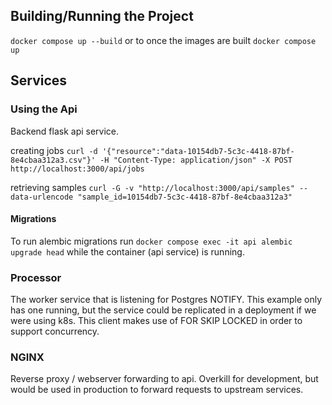 ## Building/Running the Project

`docker compose up --build` or to once the images are built `docker compose up`

## Services

### Using the Api

Backend flask api service.

creating jobs
`curl -d '{"resource":"data-10154db7-5c3c-4418-87bf-8e4cbaa312a3.csv"}' -H "Content-Type: application/json" -X POST http://localhost:3000/api/jobs`

retrieving samples
`curl -G -v "http://localhost:3000/api/samples" --data-urlencode "sample_id=10154db7-5c3c-4418-87bf-8e4cbaa312a3"`

#### Migrations

To run alembic migrations run `docker compose exec -it api alembic upgrade head` while the container (api service) is running.

### Processor

The worker service that is listening for Postgres NOTIFY. This example only has one running, but the service could be replicated in a deployment if we were using k8s. This client makes use of FOR SKIP LOCKED in order to support concurrency.

### NGINX

Reverse proxy / webserver forwarding to api. Overkill for development, but would be used in production to forward requests to upstream services.
